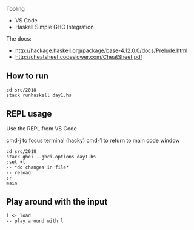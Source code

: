 Tooling

* VS Code
* Haskell Simple GHC Integration

The docs:

* http://hackage.haskell.org/package/base-4.12.0.0/docs/Prelude.html
* http://cheatsheet.codeslower.com/CheatSheet.pdf

How to run
----------

    cd src/2018
    stack runhaskell day1.hs

REPL usage
----------

Use the REPL from VS Code

cmd-j to focus terminal (hacky)
cmd-1 to return to main code window

    cd src/2018
    stack ghci --ghci-options day1.hs
    :set +t
    -- *do changes in file*
    -- reload
    :r 
    main

Play around with the input
--------------------------

    l <- load
    -- play around with l